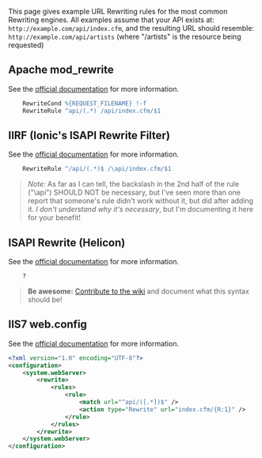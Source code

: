 This page gives example URL Rewriting rules for the most common Rewriting engines. All examples assume that your API exists at: `http://example.com/api/index.cfm`, and the resulting URL should resemble: `http://example.com/api/artists` (where "/artists" is the resource being requested)

## Apache mod_rewrite

See the [official documentation](http://httpd.apache.org/docs/2.2/mod/mod_rewrite.html) for more information.

```apache
    RewriteCond %{REQUEST_FILENAME} !-f
    RewriteRule ^api/(.*) /api/index.cfm/$1
```

## IIRF (Ionic's ISAPI Rewrite Filter)

See the [official documentation](http://cheeso.members.winisp.net/Iirf21Help/frames.htm) for more information.

```apache
    RewriteRule ^/api/(.*)$ /\api/index.cfm/$1
```

>*Note:* As far as I can tell, the backslash in the 2nd half of the rule ("\api") SHOULD NOT be necessary, but I've seen more than one report that someone's rule didn't work without it, but did after adding it. _I don't understand why it's necessary_, but I'm documenting it here for your benefit!

## ISAPI Rewrite (Helicon)

See the [official documentation](http://www.isapirewrite.com/docs/) for more information.

```apache
    ?
```

> **Be awesome:** [Contribute to the wiki](http://fusiongrokker.com/post/how-you-can-contribute-to-taffy-documentation) and document what this syntax should be!

## IIS7 web.config

See the [official documentation](http://www.iis.net/download/urlrewrite) for more information.

```xml
<?xml version="1.0" encoding="UTF-8"?>
<configuration>
    <system.webServer>
        <rewrite>
            <rules>
                <rule>
                    <match url="^api/([.*])$" />
                    <action type="Rewrite" url="index.cfm/{R:1}" />
                </rule>
            </rules>
        </rewrite>
    </system.webServer>
</configuration>
```